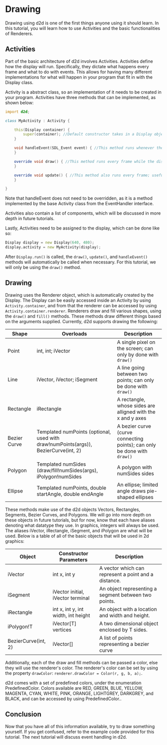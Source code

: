 # Drawing

Drawing using d2d is one of the first things anyone using it should learn. In this tutorial, you will learn how to use Activities and the basic functionalities of Renderers.

## Activities

Part of the basic architecture of d2d involves Activities. Activities define how the display will run. Specifically, they dictate what happens every frame and what to do with events. This allows for having many different implementations for what will happen in your program that fit in with the Display class.

Activity is a abstract class, so an implementation of it needs to be created in your program. Activities have three methods that can be implemented, as shown below:

```D
import d2d;

class MyActivity : Activity {

    this(Display container) {
        super(container); //Default constructor takes in a Display object, stored as 'container'
    }

    void handleEvent(SDL_Event event) { //This method runs whenever there is an event in the display
    }

    override void draw() { //This method runs every frame while the display is running
    }

    override void update() { //This method also runs every frame; useful for differentiating display based and logic based functions
    }

}
```

Note that handleEvent does not need to be overridden, as it is a method implemented by the base Activity class from the EventHandler interface. 

Activities also contain a list of components, which will be discussed in more depth in future tutorials.

Lastly, Activities need to be assigned to the display, which can be done like so:

```D
Display display = new Display(640, 480);
display.activity = new MyActivity(display);
```

After `Display.run()` is called, the `draw()`, `update()`, and `handleEvent()` methods will automatically be called when necessary. For this tutorial, we will only be using the `draw()` method.

## Drawing

Drawing uses the Renderer object, which is automatically created by the Display. The Display can be easily accessed inside an Activity by using `Activity.container`, and from that the renderer can be accessed by using `Activity.container.renderer`. Renderers draw and fill various shapes, using the `draw()` and `fill()` methods. These methods draw different things based on the arguments supplied. Currently, d2d supports drawing the following:

|Shape|Overloads|Description|
|-|-|-|
|Point|int, int; iVector|A single pixel on the screen; can only by done with `draw()`|
|Line|iVector, iVector; iSegment|A line going between two points; can only be done with `draw()`|
|Rectangle|iRectangle|A rectangle, whose sides are alligned with the x and y axes|
|Bezier Curve|Templated numPoints (optional, used with draw!numPoints(args)), BezierCurve(int, 2)|A bezier curve (curve connecting points); can only be done with `draw()`|
|Polygon|Templated numSides (draw/fill!numSides(args), iPolygon!numSides|A polygon with numSides sides|
|Ellipse|Templated numPoints, double startAngle, double endAngle|An ellipse; limited angle draws pie-shaped ellipses|

These methods make use of the d2d objects Vectors, Rectangles, Segments, Bezier Curves, and Polygons. We will go into more depth on these objects in future tutorials, but for now, know that each have aliases denoting what datatype they use. In graphics, integers will always be used. The aliases iVector, iRectangle, iSegment, and iPolygon are what will be used. Below is a table of all of the basic objects that will be used in 2d graphics:

|Object|Constructor Parameters|Description|
|-|-|-|
|iVector|int x, int y|A vector which can represent a point and a distance.|
|iSegment|iVector initial, iVector terminal|An object representing a segment between two points.|
|iRectangle|int x, int y, int width, int height|An object with a location and width and height.|
|iPolygon!T|iVector[T] vertices|A two dimensional object enclosed by T sides.|
|BezierCurve(int, 2)|iVector[]|A list of points representing a bezier curve|

Additionally, each of the draw and fill methods can be passed a color, else they will use the renderer's color. The renderer's color can be set by using the property `drawColor`: `renderer.drawColor = Color(r, g, b, a);`.

d2d comes with a set of predefined colors, under the enumeration PredefinedColor. Colors available are RED, GREEN, BLUE, YELLOW, MAGENTA, CYAN, WHITE, PINK, ORANGE, LIGHTGREY, DARKGREY, and BLACK, and can be accessed by using PredefinedColor.<COLORNAME>.

## Conclusion

Now that you have all of this information available, try to draw something yourself. If you get confused, refer to the example code provided for this tutorial. The next tutorial will discuss event handling in d2d.
